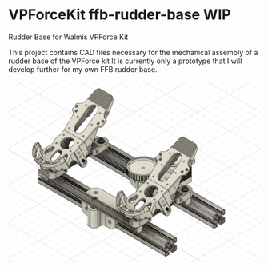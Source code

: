 # VPForceKit ffb-rudder-base WIP
Rudder Base for Walmis VPForce Kit

This project contains CAD files necessary for the mechanical assembly of a rudder base of the VPForce kit
It is currently only a prototype that I will develop further for my own FFB rudder base.

![image](assembly.png)
